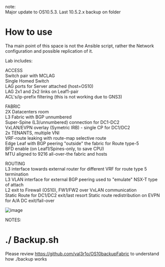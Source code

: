 note: </br>
Major update to OS10.5.3. Last 10.5.2.x backup on folder

# How to use </br>

Tha main point of this space is not the Ansible script, rather the Network configuration and possible replication of it.

Lab includes:

ACCESS</br>
Switch pair with MCLAG </br>
Single Homed Switch</br>
LAG ports for Server attached (host=OS10)</br>
LAG 2x1 and 2x2 links on Leaf1-pair </br>
ACL's/ip-prefix filtering (this is not working due to GNS3)</br>

FABRIC</br>
2X Datacenters room </br>
L3 Fabric with BGP unnumbered </br>
Super-Spine (L3/unnumbered) connection for DC1-DC2 </br>
VxLAN/EVPN overlay (Symetric IRB) - single CP for DC1/DC2 </br>
2x TENANTS, multiple VNI </br>
VRF-route leaking with route-map selective route </br>
Edge Leaf with BGP peering "outside" the fabric for Route type-5 </br>
BFD enable (on Leaf1/Spines-only, to save CPU) </br>
MTU aligned to 9216 all-over-the fabric and hosts </br>

ROUTING</br>
L3 interface towards external router for different VRF for route type 5 termination </br>
L3 VLAN interface for external BGP peering used to "emulate" NSX-T type of attach </br>
L2 exit to Firewall (OS10), FW1/FW2 over VxLAN communication </br>
Static Route for DC1/DC2 exit/last resort Static route redistribution on EVPN for A/A DC exit/fail-over</br>


![image](https://user-images.githubusercontent.com/20860769/141995965-94492816-e219-483f-aa9e-5b7dfd8f1a75.png)


NOTES:
# ./ Backup.sh 

Please review https://github.com/val3r1o/OS10backupFabric to understand how ./backup works</br>

